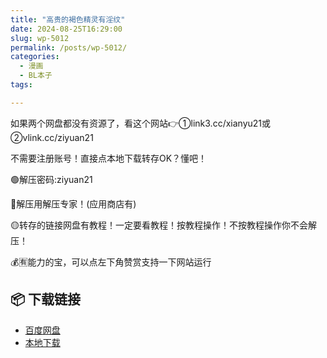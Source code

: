 ```yaml
---
title: "高贵的褐色精灵有淫纹"
date: 2024-08-25T16:29:00
slug: wp-5012
permalink: /posts/wp-5012/
categories:
  - 漫画
  - BL本子
tags:

---
```


如果两个网盘都没有资源了，看这个网站👉①link3.cc/xianyu21或②vlink.cc/ziyuan21

不需要注册账号！直接点本地下载转存OK？懂吧！

🟢解压密码:ziyuan21

🔵解压用解压专家！(应用商店有)

🟡转存的链接网盘有教程！一定要看教程！按教程操作！不按教程操作你不会解压！

💰🈶能力的宝，可以点左下角赞赏支持一下网站运行

## 📦 下载链接
- [百度网盘](https://blziyuan21.com/pay-download/5012?key=cfd49d8ba0&down_id=0)
- [本地下载](https://blziyuan21.com/pay-download/5012?key=cfd49d8ba0&down_id=1)

